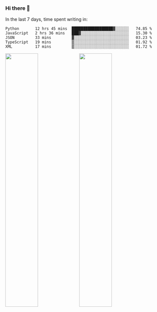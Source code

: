### Hi there 👋

In the last 7 days, time spent writing in:

<!--START_SECTION:waka-->
```text
Python       12 hrs 45 mins  ██████████████████▓░░░░░░   74.85 % 
JavaScript   2 hrs 36 mins   ███▓░░░░░░░░░░░░░░░░░░░░░   15.30 % 
JSON         33 mins         ▓░░░░░░░░░░░░░░░░░░░░░░░░   03.23 % 
TypeScript   19 mins         ▒░░░░░░░░░░░░░░░░░░░░░░░░   01.92 % 
XML          17 mins         ▒░░░░░░░░░░░░░░░░░░░░░░░░   01.72 % 
```
<!--END_SECTION:waka-->

<img src="https://wakatime.com/share/@jimtje/5d0c92de-08f8-4a72-8f2f-6a9693d1e318.svg" width=45% height=45%> <img src="https://wakatime.com/share/@jimtje/501498ae-bda5-4da7-a89d-b40bcdd5556d.svg" width=45% height=45%>

